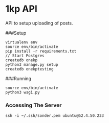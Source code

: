 1kp API
===

API to setup uploading of posts.


###Setup

    virtualenv env
    source env/bin/activate
    pip install -r requirements.txt
    // Start Postgres
    createdb onekp
    python3 manage.py setup
    createdb onekptesting

###Running

    source env/bin/activate
    python3 wsgi.py


### Accessing The Server

    ssh -i ~/.ssh/sonder.pem ubuntu@52.4.50.233

